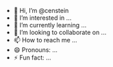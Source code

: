 - 👋 Hi, I’m @censtein
- 👀 I’m interested in ...
- 🌱 I’m currently learning ...
- 💞️ I’m looking to collaborate on ...
- 📫 How to reach me ...
- 😄 Pronouns: ...
- ⚡ Fun fact: ...

<!---
censtein/censtein is a ✨ special ✨ repository because its `README.md` (this file) appears on your GitHub profile.
You can click the Preview link to take a look at your changes.
--->
